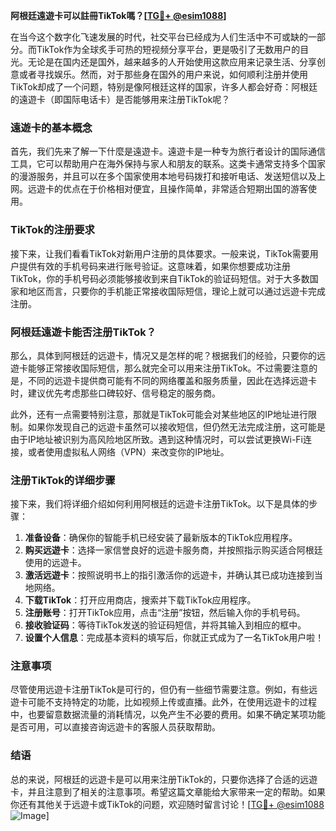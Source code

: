 **阿根廷遠遊卡可以註冊TikTok嗎？[[TG💪+ @esim1088](https://t.me/s/esim1088)]**

在当今这个数字化飞速发展的时代，社交平台已经成为人们生活中不可或缺的一部分。而TikTok作为全球炙手可热的短视频分享平台，更是吸引了无数用户的目光。无论是在国内还是国外，越来越多的人开始使用这款应用来记录生活、分享创意或者寻找娱乐。然而，对于那些身在国外的用户来说，如何顺利注册并使用TikTok却成了一个问题，特别是像阿根廷这样的国家，许多人都会好奇：阿根廷的遠遊卡（即国际电话卡）是否能够用来注册TikTok呢？

### 遠遊卡的基本概念

首先，我们先来了解一下什麼是遠遊卡。遠遊卡是一种专为旅行者设计的国际通信工具，它可以帮助用户在海外保持与家人和朋友的联系。这类卡通常支持多个国家的漫游服务，并且可以在多个国家使用本地号码拨打和接听电话、发送短信以及上网。远遊卡的优点在于价格相对便宜，且操作简单，非常适合短期出国的游客使用。

### TikTok的注册要求

接下来，让我们看看TikTok对新用户注册的具体要求。一般来说，TikTok需要用户提供有效的手机号码来进行账号验证。这意味着，如果你想要成功注册TikTok，你的手机号码必须能够接收到来自TikTok的验证码短信。对于大多数国家和地区而言，只要你的手机能正常接收国际短信，理论上就可以通过远遊卡完成注册。

### 阿根廷遠遊卡能否注册TikTok？

那么，具体到阿根廷的远遊卡，情况又是怎样的呢？根据我们的经验，只要你的远遊卡能够正常接收国际短信，那么就完全可以用来注册TikTok。不过需要注意的是，不同的远遊卡提供商可能有不同的网络覆盖和服务质量，因此在选择远遊卡时，建议优先考虑那些口碑较好、信号稳定的服务商。

此外，还有一点需要特别注意，那就是TikTok可能会对某些地区的IP地址进行限制。如果你发现自己的远遊卡虽然可以接收短信，但仍然无法完成注册，这可能是由于IP地址被识别为高风险地区所致。遇到这种情况时，可以尝试更换Wi-Fi连接，或者使用虚拟私人网络（VPN）来改变你的IP地址。

### 注册TikTok的详细步骤

接下来，我们将详细介绍如何利用阿根廷的远遊卡注册TikTok。以下是具体的步骤：

1. **准备设备**：确保你的智能手机已经安装了最新版本的TikTok应用程序。
2. **购买远遊卡**：选择一家信誉良好的远遊卡服务商，并按照指示购买适合阿根廷使用的远遊卡。
3. **激活远遊卡**：按照说明书上的指引激活你的远遊卡，并确认其已成功连接到当地网络。
4. **下载TikTok**：打开应用商店，搜索并下载TikTok应用程序。
5. **注册账号**：打开TikTok应用，点击“注册”按钮，然后输入你的手机号码。
6. **接收验证码**：等待TikTok发送的验证码短信，并将其输入到相应的框中。
7. **设置个人信息**：完成基本资料的填写后，你就正式成为了一名TikTok用户啦！

### 注意事项

尽管使用远遊卡注册TikTok是可行的，但仍有一些细节需要注意。例如，有些远遊卡可能不支持特定的功能，比如视频上传或直播。此外，在使用远遊卡的过程中，也要留意数据流量的消耗情况，以免产生不必要的费用。如果不确定某项功能是否可用，可以直接咨询远遊卡的客服人员获取帮助。

### 结语

总的来说，阿根廷的远遊卡是可以用来注册TikTok的，只要你选择了合适的远遊卡，并且注意到了相关的注意事项。希望这篇文章能给大家带来一定的帮助。如果你还有其他关于远遊卡或TikTok的问题，欢迎随时留言讨论！[[TG💪+ @esim1088](https://t.me/s/esim1088) ![Image](https://i.postimg.cc/4NQfJmqS/Snipaste-2025-05-13-00-14-12.png)]